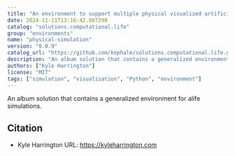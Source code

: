 ```yaml
---
title: "An environment to support multiple physical visualized artificial life simulations"
date: 2024-11-11T13:16:42.887298
catalog: "solutions.computational.life"
group: "environments"
name: "physical-simulation"
version: "0.0.9"
catalog_url: "https://github.com/kephale/solutions.computational.life.git"
description: "An album solution that contains a generalized environment for alife simulations."
authors: ["Kyle Harrington"]
license: "MIT"
tags: ["simulation", "visualization", "Python", "environment"]
---
```


An album solution that contains a generalized environment for alife simulations.

## Citation

- Kyle Harrington
  URL: https://kyleharrington.com

